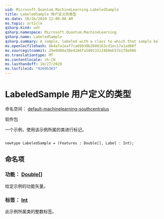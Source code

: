 ```yaml
---
uid: Microsoft.Quantum.MachineLearning.LabeledSample
title: LabeledSample 用户定义的类型
ms.date: 10/26/2020 12:00:00 AM
ms.topic: article
qsharp.kind: udt
qsharp.namespace: Microsoft.Quantum.MachineLearning
qsharp.name: LabeledSample
qsharp.summary: A sample, labeled with a class to which that sample belongs.
ms.openlocfilehash: 8b4afa1eaf7ca69938b2606163cd1ec17a1ad80f
ms.sourcegitcommit: 29e0d88a30e4166fa580132124b0eb57e1f0e986
ms.translationtype: MT
ms.contentlocale: zh-CN
ms.lasthandoff: 10/27/2020
ms.locfileid: "92695363"
---
```

# <a name="labeledsample-user-defined-type"></a>LabeledSample 用户定义的类型

命名空间： [default-machinelearning-southcentralus](xref:Microsoft.Quantum.MachineLearning)

软件包 [](https://nuget.org/packages/)


一个示例，使用该示例所属的类进行标记。

```qsharp

newtype LabeledSample = (Features : Double[], Label : Int);
```



## <a name="named-items"></a>命名项

### <a name="features--double"></a>功能： [Double](xref:microsoft.quantum.lang-ref.double)[]

给定示例的功能矢量。
### <a name="label--int"></a>标签： [Int](xref:microsoft.quantum.lang-ref.int)

此示例所属类的整数标签。